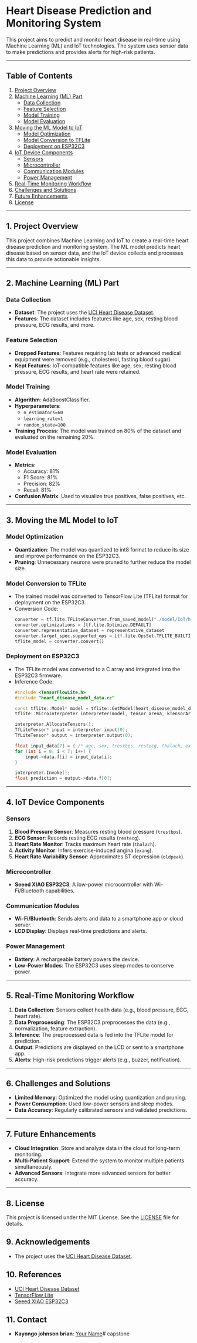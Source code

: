 # **Heart Disease Prediction and Monitoring System**

This project aims to predict and monitor heart disease in real-time using Machine Learning (ML) and IoT technologies. The system uses sensor data to make predictions and provides alerts for high-risk patients.

---

## **Table of Contents**
1. [Project Overview](#project-overview)
2. [Machine Learning (ML) Part](#machine-learning-ml-part)
   - [Data Collection](#data-collection)
   - [Feature Selection](#feature-selection)
   - [Model Training](#model-training)
   - [Model Evaluation](#model-evaluation)
3. [Moving the ML Model to IoT](#moving-the-ml-model-to-iot)
   - [Model Optimization](#model-optimization)
   - [Model Conversion to TFLite](#model-conversion-to-tflite)
   - [Deployment on ESP32C3](#deployment-on-esp32c3)
4. [IoT Device Components](#iot-device-components)
   - [Sensors](#sensors)
   - [Microcontroller](#microcontroller)
   - [Communication Modules](#communication-modules)
   - [Power Management](#power-management)
5. [Real-Time Monitoring Workflow](#real-time-monitoring-workflow)
6. [Challenges and Solutions](#challenges-and-solutions)
7. [Future Enhancements](#future-enhancements)
8. [License](#license)

---

## **1. Project Overview**
This project combines Machine Learning and IoT to create a real-time heart disease prediction and monitoring system. The ML model predicts heart disease based on sensor data, and the IoT device collects and processes this data to provide actionable insights.

---

## **2. Machine Learning (ML) Part**

### **Data Collection**
- **Dataset**: The project uses the [UCI Heart Disease Dataset](https://archive.ics.uci.edu/ml/datasets/Heart+Disease).
- **Features**: The dataset includes features like age, sex, resting blood pressure, ECG results, and more.

### **Feature Selection**
- **Dropped Features**: Features requiring lab tests or advanced medical equipment were removed (e.g., cholesterol, fasting blood sugar).
- **Kept Features**: IoT-compatible features like age, sex, resting blood pressure, ECG results, and heart rate were retained.

### **Model Training**
- **Algorithm**: AdaBoostClassifier.
- **Hyperparameters**:
  - `n_estimators=60`
  - `learning_rate=1`
  - `random_state=100`
- **Training Process**: The model was trained on 80% of the dataset and evaluated on the remaining 20%.

### **Model Evaluation**
- **Metrics**:
  - Accuracy: 81%
  - F1 Score: 81%
  - Precision: 82%
  - Recall: 81%
- **Confusion Matrix**: Used to visualize true positives, false positives, etc.

---

## **3. Moving the ML Model to IoT**

### **Model Optimization**
- **Quantization**: The model was quantized to int8 format to reduce its size and improve performance on the ESP32C3.
- **Pruning**: Unnecessary neurons were pruned to further reduce the model size.

### **Model Conversion to TFLite**
- The trained model was converted to TensorFlow Lite (TFLite) format for deployment on the ESP32C3.
- Conversion Code:
  ```python
  converter = tf.lite.TFLiteConverter.from_saved_model("./model/IoT/heart_disease_model_savedmodel")
  converter.optimizations = [tf.lite.Optimize.DEFAULT]
  converter.representative_dataset = representative_dataset
  converter.target_spec.supported_ops = [tf.lite.OpsSet.TFLITE_BUILTINS_INT8]
  tflite_model = converter.convert()
  ```

### **Deployment on ESP32C3**
- The TFLite model was converted to a C array and integrated into the ESP32C3 firmware.
- Inference Code:
  ```cpp
  #include <TensorFlowLite.h>
  #include "heart_disease_model_data.cc"

  const tflite::Model* model = tflite::GetModel(heart_disease_model_data);
  tflite::MicroInterpreter interpreter(model, tensor_arena, kTensorArenaSize, nullptr);

  interpreter.AllocateTensors();
  TfLiteTensor* input = interpreter.input(0);
  TfLiteTensor* output = interpreter.output(0);

  float input_data[7] = { /* age, sex, trestbps, restecg, thalach, exang, oldpeak */ };
  for (int i = 0; i < 7; i++) {
      input->data.f[i] = input_data[i];
  }

  interpreter.Invoke();
  float prediction = output->data.f[0];
  ```

---

## **4. IoT Device Components**

### **Sensors**
1. **Blood Pressure Sensor**: Measures resting blood pressure (`trestbps`).
2. **ECG Sensor**: Records resting ECG results (`restecg`).
3. **Heart Rate Monitor**: Tracks maximum heart rate (`thalach`).
4. **Activity Monitor**: Infers exercise-induced angina (`exang`).
5. **Heart Rate Variability Sensor**: Approximates ST depression (`oldpeak`).

### **Microcontroller**
- **Seeed XIAO ESP32C3**: A low-power microcontroller with Wi-Fi/Bluetooth capabilities.

### **Communication Modules**
- **Wi-Fi/Bluetooth**: Sends alerts and data to a smartphone app or cloud server.
- **LCD Display**: Displays real-time predictions and alerts.

### **Power Management**
- **Battery**: A rechargeable battery powers the device.
- **Low-Power Modes**: The ESP32C3 uses sleep modes to conserve power.

---

## **5. Real-Time Monitoring Workflow**
1. **Data Collection**: Sensors collect health data (e.g., blood pressure, ECG, heart rate).
2. **Data Preprocessing**: The ESP32C3 preprocesses the data (e.g., normalization, feature extraction).
3. **Inference**: The preprocessed data is fed into the TFLite model for prediction.
4. **Output**: Predictions are displayed on the LCD or sent to a smartphone app.
5. **Alerts**: High-risk predictions trigger alerts (e.g., buzzer, notification).

---

## **6. Challenges and Solutions**
- **Limited Memory**: Optimized the model using quantization and pruning.
- **Power Consumption**: Used low-power sensors and sleep modes.
- **Data Accuracy**: Regularly calibrated sensors and validated predictions.

---

## **7. Future Enhancements**
- **Cloud Integration**: Store and analyze data in the cloud for long-term monitoring.
- **Multi-Patient Support**: Extend the system to monitor multiple patients simultaneously.
- **Advanced Sensors**: Integrate more advanced sensors for better accuracy.

---

## **8. License**
This project is licensed under the MIT License. See the [LICENSE](LICENSE) file for details.

## **9. Acknowledgements**
- The project uses the [UCI Heart Disease Dataset](https://archive.ics.uci.edu/ml/datasets/Heart+Disease).

## **10. References**
- [UCI Heart Disease Dataset](https://archive.ics.uci.edu/ml/datasets/Heart+Disease)
- [TensorFlow Lite](https://www.tensorflow.org/lite)
- [Seeed XIAO ESP32C3](https://www.seeedstudio.com/Seeed-XIAO-ESP32C3-p-4036.html)

## **11. Contact**
- **Kayongo johnson brian**: [Your Name](https://github.com/kaybrian)# capstone
